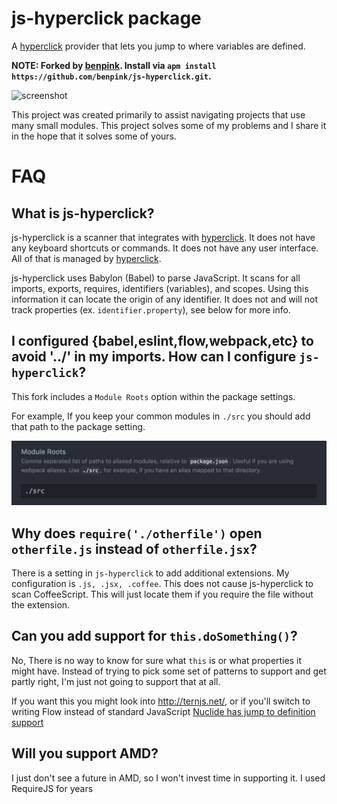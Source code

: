 # js-hyperclick package

A [hyperclick](https://atom.io/packages/hyperclick) provider that lets you jump to where variables are defined.

**NOTE: Forked by [benpink](https://github.com/benpink). Install via `apm install https://github.com/benpink/js-hyperclick.git`.**

![screenshot]( https://raw.githubusercontent.com/benpink/js-hyperclick/master/screenshots/Selection_107.png)

This project was created primarily to assist navigating projects that use many
small modules. This project solves some of my problems and I share it in the
hope that it solves some of yours.

# FAQ

## What is js-hyperclick?

js-hyperclick is a scanner that integrates with [hyperclick](https://atom.io/packages/hyperclick). It does not have
any keyboard shortcuts or commands. It does not have any user interface. All of that
is managed by [hyperclick](https://atom.io/packages/hyperclick).

js-hyperclick uses Babylon (Babel) to parse JavaScript. It scans for all
imports, exports, requires, identifiers (variables), and scopes. Using this
information it can locate the origin of any identifier. It does not and will not
track properties (ex. `identifier.property`), see below for more info.

## I configured {babel,eslint,flow,webpack,etc} to avoid '../' in my imports. How can I configure `js-hyperclick`?

This fork includes a `Module Roots` option within the package settings.

For example, If you keep your common modules in `./src` you should add that path to the package setting.

![screenshot]( https://raw.githubusercontent.com/benpink/js-hyperclick/master/screenshots/moduleRootsSettingScreencap.png)

## Why does `require('./otherfile')` open `otherfile.js` instead of `otherfile.jsx`?

There is a setting in `js-hyperclick` to add additional extensions. My
configuration is `.js, .jsx, .coffee`. This does not cause js-hyperclick to scan
CoffeeScript. This will just locate them if you require the file without the
extension.

## Can you add support for `this.doSomething()`?

No, There is no way to know for sure what `this` is or what properties it might
have. Instead of trying to pick some set of patterns to support and get partly
right, I'm just not going to support that at all.

If you want this you might look into http://ternjs.net/, or if you'll switch to
writing Flow instead of standard JavaScript [Nuclide has jump to definition
support](http://nuclide.io/docs/languages/flow/#jump-to-definition)

## Will you support AMD?

I just don't see a future in AMD, so I won't invest time in supporting it. I
used RequireJS for years

[hyperclick]: https://atom.io/packages/hyperclick
[code-links]: https://atom.io/packages/code-links
[resolve]: https://www.npmjs.com/package/resolvehttps://www.npmjs.com/package/resolve
[webpack-config]: http://webpack.github.io/docs/configuration.html#resolve-modulesdirectories
